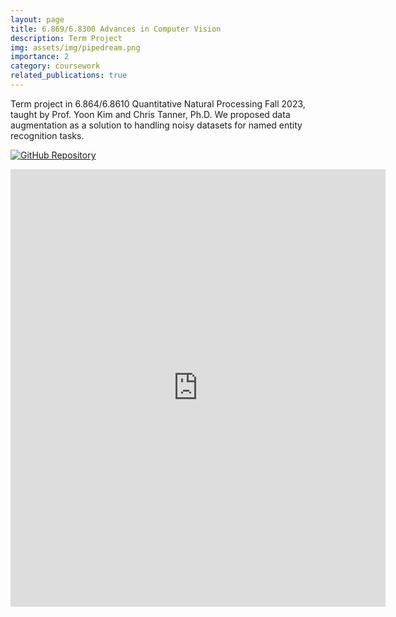```yaml
---
layout: page
title: 6.869/6.8300 Advances in Computer Vision
description: Term Project
img: assets/img/pipedream.png
importance: 2
category: coursework
related_publications: true
---
```


Term project in 6.864/6.8610 Quantitative Natural Processing Fall 2023, taught by Prof. Yoon Kim and Chris Tanner, Ph.D. We proposed data augmentation as a solution to handling noisy datasets for named entity recognition tasks.

[![GitHub Repository](https://img.shields.io/badge/Github-Repository-blue?style=flat-square&logo=github)](https://github.com/saqzhao/Mirror-of-6.8610)

<embed src="https://saqzhao.github.io/assets/projects/6_8610_Term_Paper.pdf" width="600" height="700" type="application/pdf" />
